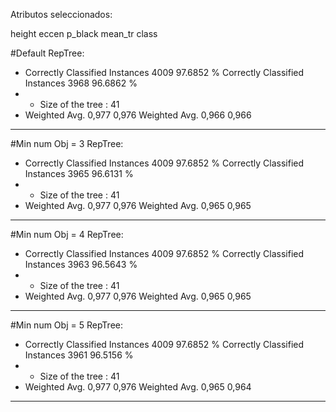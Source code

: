 Atributos seleccionados: 

height
eccen
p_black
mean_tr
class


#Default RepTree:
* Correctly Classified Instances        4009               97.6852 %
Correctly Classified Instances        3968               96.6862 %
* * Size of the tree : 41
* Weighted Avg. 0,977 0,976
Weighted Avg. 0,966 0,966
---- 

#Min num Obj = 3 RepTree:
* Correctly Classified Instances        4009               97.6852 %
Correctly Classified Instances        3965               96.6131 %
* * Size of the tree : 41
* Weighted Avg. 0,977 0,976
Weighted Avg. 0,965 0,965
---- 

#Min num Obj = 4 RepTree:
* Correctly Classified Instances        4009               97.6852 %
Correctly Classified Instances        3963               96.5643 %
* * Size of the tree : 41
* Weighted Avg. 0,977 0,976
Weighted Avg. 0,965 0,965
---- 

#Min num Obj = 5 RepTree:
* Correctly Classified Instances        4009               97.6852 %
Correctly Classified Instances        3961               96.5156 %
* * Size of the tree : 41
* Weighted Avg. 0,977 0,976
Weighted Avg. 0,965 0,964
---- 

